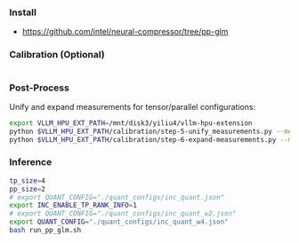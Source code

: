 ### Install

- https://github.com/intel/neural-compressor/tree/pp-glm

### Calibration (Optional)

```

```

### Post-Process
Unify and expand measurements for tensor/parallel configurations:
```bash
export VLLM_HPU_EXT_PATH=/mnt/disk3/yiliu4/vllm-hpu-extension
python $VLLM_HPU_EXT_PATH/calibration/step-5-unify_measurements.py --measurements ./air-calibs/w8-tp8  --rank 1 --out ./air-calibs/w1-tp1 --use_expert_paral --skip_unify_scales
python $VLLM_HPU_EXT_PATH/calibration/step-6-expand-measurements.py --measurements ./air-calibs/w1-tp1 --out  ./air-calibs/w1-tp1-expand-w4-tp4 --target_world_size 4
```

### Inference

```bash
tp_size=4
pp_size=2
# export QUANT_CONFIG="./quant_configs/inc_quant.json"
export INC_ENABLE_TP_RANK_INFO=1
# export QUANT_CONFIG="./quant_configs/inc_quant_w2.json"
export QUANT_CONFIG="./quant_configs/inc_quant_w4.json"
bash run_pp_glm.sh
```
